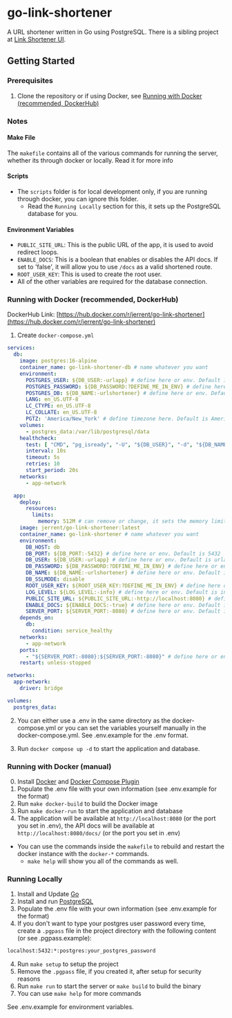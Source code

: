 # go-link-shortener

A URL shortener written in Go using PostgreSQL. There is a sibling project at [Link Shortener UI](https://github.com/Trifall/link-shortener-ui).

## Getting Started

### Prerequisites

1. Clone the repository or if using Docker, see [Running with Docker (recommended, DockerHub)](#running-with-docker-recommended-dockerhub)

### Notes

#### Make File

The `makefile` contains all of the various commands for running the server, whether its through docker or locally. Read it for more info

#### Scripts

- The `scripts` folder is for local development only, if you are running through docker, you can ignore this folder.
  - Read the `Running Locally` section for this, it sets up the PostgreSQL database for you.

#### Environment Variables

- `PUBLIC_SITE_URL`: This is the public URL of the app, it is used to avoid redirect loops.
- `ENABLE_DOCS`: This is a boolean that enables or disables the API docs. If set to 'false', it will allow you to use `/docs` as a valid shortened route.
- `ROOT_USER_KEY`: This is used to create the root user.
- All of the other variables are required for the database connection.

### Running with Docker (recommended, DockerHub)

DockerHub Link: [https://hub.docker.com/r/jerrent/go-link-shortener](https://hub.docker.com/r/jerrent/go-link-shortener)

1. Create `docker-compose.yml`

```yaml
services:
  db:
    image: postgres:16-alpine
    container_name: go-link-shortener-db # name whatever you want
    environment:
      POSTGRES_USER: ${DB_USER:-urlapp} # define here or env. Default is urlapp
      POSTGRES_PASSWORD: ${DB_PASSWORD:?DEFINE_ME_IN_ENV} # define here or env. No default, you must set this.
      POSTGRES_DB: ${DB_NAME:-urlshortener} # define here or env. Default is urlshortener
      LANG: en_US.UTF-8
      LC_CTYPE: en_US.UTF-8
      LC_COLLATE: en_US.UTF-8
      PGTZ: 'America/New_York' # define timezone here. Default is America/New_York
    volumes:
      - postgres_data:/var/lib/postgresql/data
    healthcheck:
      test: [ "CMD", "pg_isready", "-U", "${DB_USER}", "-d", "${DB_NAME}", "-p", "5432" ]
      interval: 10s
      timeout: 5s
      retries: 10
      start_period: 20s
    networks:
      - app-network

  app:
    deploy:
      resources:
        limits:
          memory: 512M # can remove or change, it sets the memory limit for the container
    image: jerrent/go-link-shortener:latest
    container_name: go-link-shortener # name whatever you want
    environment:
      DB_HOST: db
      DB_PORT: ${DB_PORT:-5432} # define here or env. Default is 5432
      DB_USER: ${DB_USER:-urlapp} # define here or env. Default is urlapp
      DB_PASSWORD: ${DB_PASSWORD:?DEFINE_ME_IN_ENV} # define here or env. No default, you must set this.
      DB_NAME: ${DB_NAME:-urlshortener} # define here or env. Default is urlshortener
      DB_SSLMODE: disable
      ROOT_USER_KEY: ${ROOT_USER_KEY:?DEFINE_ME_IN_ENV} # define here or env. No default, you must set this. You can use `openssl rand -base64 32` to generate one if you need to.
      LOG_LEVEL: ${LOG_LEVEL:-info} # define here or env. Default is info
      PUBLIC_SITE_URL: ${PUBLIC_SITE_URL:-http://localhost:8080} # define here or env. Default is http://localhost:8080
      ENABLE_DOCS: ${ENABLE_DOCS:-true} # define here or env. Default is true
      SERVER_PORT: ${SERVER_PORT:-8080} # define here or env. Default is 8080
    depends_on:
      db:
        condition: service_healthy
    networks:
      - app-network
    ports:
      - "${SERVER_PORT:-8080}:${SERVER_PORT:-8080}" # define here or env. Default is 8080
    restart: unless-stopped

networks:
  app-network:
    driver: bridge

volumes:
  postgres_data:

```

2. You can either use a .env in the same directory as the docker-compose.yml or you can set the variables yourself manually in the docker-compose.yml. See .env.example for the .env format.

3. Run `docker compose up -d` to start the application and database.

### Running with Docker (manual)

0. Install [Docker](https://docs.docker.com/get-docker/) and [Docker Compose Plugin](https://docs.docker.com/compose/install/)
1. Populate the .env file with your own information (see .env.example for the format)
2. Run `make docker-build` to build the Docker image
3. Run `make docker-run` to start the application and database
4. The application will be available at `http://localhost:8080` (or the port you set in .env), the API docs will be available at `http://localhost:8080/docs/` (or the port you set in .env)

- You can use the commands inside the `makefile` to rebuild and restart the docker instance with the `docker-*` commands.
  - `make help` will show you all of the commands as well.

### Running Locally

1. Install and Update [Go](https://go.dev/doc/install)
2. Install and run [PostgreSQL](https://www.postgresql.org/download/)
3. Populate the .env file with your own information (see .env.example for the format)
4. If you don't want to type your postgres user password every time, create a `.pgpass` file in the project directory with the following content (or see .pgpass.example):

```txt
localhost:5432:*:postgres:your_postgres_password
```

4. Run `make setup` to setup the project
5. Remove the `.pgpass` file, if you created it, after setup for security reasons
6. Run `make run` to start the server or `make build` to build the binary
7. You can use `make help` for more commands

See .env.example for environment variables.
